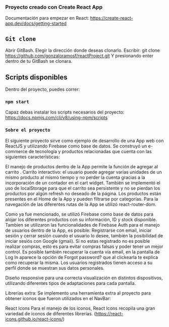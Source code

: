 ### Proyecto creado con Create React App
Documentación para empezar en React:
https://create-react-app.dev/docs/getting-started

## `Git clone`
Abrir GitBash.
Elegir la dirección donde deseas clonarlo.
Escribir:
git clone https://github.com/gonzaloramosf/reactProject.git
Y presionando enter dentro de tu GitBash se clonara.

## Scripts disponibles
Dentro del proyecto, puedes correr:
### `npm start`

Capaz debas instalar los scripts necesarios del proyecto:
https://docs.npmjs.com/cli/v8/using-npm/scripts

### `Sobre el proyecto`

El siguiente proyecto sirve como ejemplo de desarrollo de una App web con ReactJS y utilizando Firebase como base de datos. Se construyó un e-commerce de tecnología y productos relacionadas que cuenta con las siguientes características:

El manejo de productos dentro de la App permite la función de agregar al carrito .
Carrito interactivo: el usuario puede agregar varias unidades de un mismo producto al mismo tiempo y no perder la cuenta gracias a la incorporación de un contador en el cart widget. También se implementó el uso de localStorage para que el carrito sea persistente y no se pierdan los productos por algún refresh no deseado de la página.
Los productos están presentes en el Home de la App y pueden filtrarse por categorías.
Para la navegación de las diferentes rutas de la App se utilizó react-router-dom.

Como ya fue mencionado, se utilizó Firebase como base de datos para alojar los diferentes productos con su información, ID y stock disponible. Tambien se utilizaron las funcionalidades de 
Firebase Auth para el manejo de usuarios dentro de la App, es posible:
Registrarse con email, iniciar sesión y cerrar sesión cuando el usuario lo desee, también la posibilidad de iniciar sesiós con Google (gmail).
Si no estas registrado no es posible realizar compras, esto es para evitar compras falsas y poder tener un mejor control.
Es posible también recuperar la cuenta vía email, en la pantalla de Log In aparece la opción de Forgot password? que al clickearla te explica como recuperar la misma.
Los usuarios registrados tienen acceso a su perfil donde se muestran sus datos personales.

Diseño responsive para una correcta visualización en distintos dispositivos, utilizando diferentes tipos de adaptaciones para cada pantalla.

Librerías extra:
Se implemento una herramienta extra al proyecto para obtener iconos que fueron utilizados en el NavBar:

React Icons
Para el manejo de los iconos, React Icons recopila una gran variedad de iconos de diferentes librerías. (https://react-icons.github.io/react-icons/)
